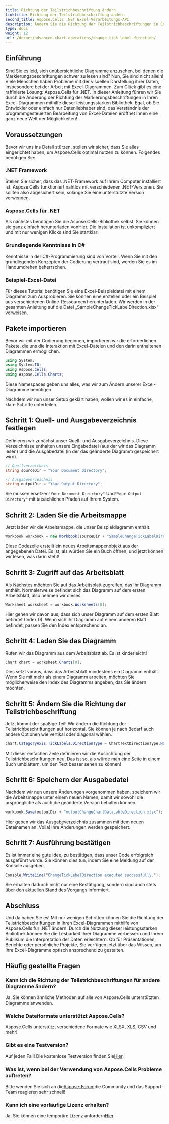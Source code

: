 ```yaml
---
title: Richtung der Teilstrichbeschriftung ändern
linktitle: Richtung der Teilstrichbeschriftung ändern
second_title: Aspose.Cells .NET Excel-Verarbeitungs-API
description: Ändern Sie die Richtung der Teilstrichbeschriftungen in Excel-Diagrammen schnell mit Aspose.Cells für .NET. Folgen Sie dieser Anleitung für eine nahtlose Implementierung.
type: docs
weight: 12
url: /de/net/advanced-chart-operations/change-tick-label-direction/
---
```

## Einführung

Sind Sie es leid, sich unübersichtliche Diagramme anzusehen, bei denen die Markierungsbeschriftungen schwer zu lesen sind? Nun, Sie sind nicht allein! Viele Menschen haben Probleme mit der visuellen Darstellung ihrer Daten, insbesondere bei der Arbeit mit Excel-Diagrammen. Zum Glück gibt es eine raffinierte Lösung: Aspose.Cells für .NET. In dieser Anleitung führen wir Sie durch die Änderung der Richtung der Markierungsbeschriftungen in Ihren Excel-Diagrammen mithilfe dieser leistungsstarken Bibliothek. Egal, ob Sie Entwickler oder einfach nur Datenliebhaber sind, das Verständnis der programmgesteuerten Bearbeitung von Excel-Dateien eröffnet Ihnen eine ganz neue Welt der Möglichkeiten!

## Voraussetzungen

Bevor wir uns ins Detail stürzen, stellen wir sicher, dass Sie alles eingerichtet haben, um Aspose.Cells optimal nutzen zu können. Folgendes benötigen Sie:

### .NET Framework

Stellen Sie sicher, dass das .NET-Framework auf Ihrem Computer installiert ist. Aspose.Cells funktioniert nahtlos mit verschiedenen .NET-Versionen. Sie sollten also abgesichert sein, solange Sie eine unterstützte Version verwenden.

### Aspose.Cells für .NET

Als nächstes benötigen Sie die Aspose.Cells-Bibliothek selbst. Sie können sie ganz einfach herunterladen von[Hier](https://releases.aspose.com/cells/net/). Die Installation ist unkompliziert und mit nur wenigen Klicks sind Sie startklar!

### Grundlegende Kenntnisse in C#

Kenntnisse in der C#-Programmierung sind von Vorteil. Wenn Sie mit den grundlegenden Konzepten der Codierung vertraut sind, werden Sie es im Handumdrehen beherrschen. 

### Beispiel-Excel-Datei

Für dieses Tutorial benötigen Sie eine Excel-Beispieldatei mit einem Diagramm zum Ausprobieren. Sie können eine erstellen oder ein Beispiel aus verschiedenen Online-Ressourcen herunterladen. Wir werden in der gesamten Anleitung auf die Datei „SampleChangeTickLabelDirection.xlsx“ verweisen.

## Pakete importieren

Bevor wir mit der Codierung beginnen, importieren wir die erforderlichen Pakete, die uns die Interaktion mit Excel-Dateien und den darin enthaltenen Diagrammen ermöglichen.

```csharp
using System;
using System.IO;
using Aspose.Cells;
using Aspose.Cells.Charts;
```

Diese Namespaces geben uns alles, was wir zum Ändern unserer Excel-Diagramme benötigen. 

Nachdem wir nun unser Setup geklärt haben, wollen wir es in einfache, klare Schritte unterteilen.

## Schritt 1: Quell- und Ausgabeverzeichnis festlegen

Definieren wir zunächst unser Quell- und Ausgabeverzeichnis. Diese Verzeichnisse enthalten unsere Eingabedatei (aus der wir das Diagramm lesen) und die Ausgabedatei (in der das geänderte Diagramm gespeichert wird).

```csharp
// Quellverzeichnis
string sourceDir = "Your Document Directory";

// Ausgabeverzeichnis
string outputDir = "Your Output Directory";
```

 Sie müssen ersetzen`"Your Document Directory"` Und`"Your Output Directory"` mit tatsächlichen Pfaden auf Ihrem System. 

## Schritt 2: Laden Sie die Arbeitsmappe

Jetzt laden wir die Arbeitsmappe, die unser Beispieldiagramm enthält. 

```csharp
Workbook workbook = new Workbook(sourceDir + "SampleChangeTickLabelDirection.xlsx");
```

Diese Codezeile erstellt ein neues Arbeitsmappenobjekt aus der angegebenen Datei. Es ist, als würden Sie ein Buch öffnen, und jetzt können wir lesen, was darin steht!

## Schritt 3: Zugriff auf das Arbeitsblatt

Als Nächstes möchten Sie auf das Arbeitsblatt zugreifen, das Ihr Diagramm enthält. Normalerweise befindet sich das Diagramm auf dem ersten Arbeitsblatt, also nehmen wir dieses.

```csharp
Worksheet worksheet = workbook.Worksheets[0];
```

Hier gehen wir davon aus, dass sich unser Diagramm auf dem ersten Blatt befindet (Index 0). Wenn sich Ihr Diagramm auf einem anderen Blatt befindet, passen Sie den Index entsprechend an. 

## Schritt 4: Laden Sie das Diagramm

Rufen wir das Diagramm aus dem Arbeitsblatt ab. Es ist kinderleicht!

```csharp
Chart chart = worksheet.Charts[0];
```

Dies setzt voraus, dass das Arbeitsblatt mindestens ein Diagramm enthält. Wenn Sie mit mehr als einem Diagramm arbeiten, möchten Sie möglicherweise den Index des Diagramms angeben, das Sie ändern möchten.

## Schritt 5: Ändern Sie die Richtung der Teilstrichbeschriftung

Jetzt kommt der spaßige Teil! Wir ändern die Richtung der Teilstrichbeschriftungen auf horizontal. Sie können je nach Bedarf auch andere Optionen wie vertikal oder diagonal wählen.

```csharp
chart.CategoryAxis.TickLabels.DirectionType = ChartTextDirectionType.Horizontal;
```

Mit dieser einfachen Zeile definieren wir die Ausrichtung der Teilstrichbeschriftungen neu. Das ist so, als würde man eine Seite in einem Buch umblättern, um den Text besser sehen zu können!

## Schritt 6: Speichern der Ausgabedatei

Nachdem wir nun unsere Änderungen vorgenommen haben, speichern wir die Arbeitsmappe unter einem neuen Namen, damit wir sowohl die ursprüngliche als auch die geänderte Version behalten können.

```csharp
workbook.Save(outputDir + "outputChangeChartDataLableDirection.xlsx");
```

Hier geben wir das Ausgabeverzeichnis zusammen mit dem neuen Dateinamen an. Voila! Ihre Änderungen werden gespeichert.

## Schritt 7: Ausführung bestätigen

Es ist immer eine gute Idee, zu bestätigen, dass unser Code erfolgreich ausgeführt wurde. Sie können dies tun, indem Sie eine Meldung auf der Konsole ausgeben.

```csharp
Console.WriteLine("ChangeTickLabelDirection executed successfully.");
```

Sie erhalten dadurch nicht nur eine Bestätigung, sondern sind auch stets über den aktuellen Stand des Vorgangs informiert. 

## Abschluss

Und da haben Sie es! Mit nur wenigen Schritten können Sie die Richtung der Teilstrichbeschriftungen in Ihren Excel-Diagrammen mithilfe von Aspose.Cells für .NET ändern. Durch die Nutzung dieser leistungsstarken Bibliothek können Sie die Lesbarkeit Ihrer Diagramme verbessern und Ihrem Publikum die Interpretation der Daten erleichtern. Ob für Präsentationen, Berichte oder persönliche Projekte, Sie verfügen jetzt über das Wissen, um Ihre Excel-Diagramme optisch ansprechend zu gestalten.

## Häufig gestellte Fragen

### Kann ich die Richtung der Teilstrichbeschriftungen für andere Diagramme ändern?  
Ja, Sie können ähnliche Methoden auf alle von Aspose.Cells unterstützten Diagramme anwenden.

### Welche Dateiformate unterstützt Aspose.Cells?  
Aspose.Cells unterstützt verschiedene Formate wie XLSX, XLS, CSV und mehr!

### Gibt es eine Testversion?  
 Auf jeden Fall! Die kostenlose Testversion finden Sie[Hier](https://releases.aspose.com/).

### Was ist, wenn bei der Verwendung von Aspose.Cells Probleme auftreten?  
 Bitte wenden Sie sich an die[Aspose-Forum](https://forum.aspose.com/c/cells/9)die Community und das Support-Team reagieren sehr schnell!

### Kann ich eine vorläufige Lizenz erhalten?  
 Ja, Sie können eine temporäre Lizenz anfordern[Hier](https://purchase.aspose.com/temporary-license/).